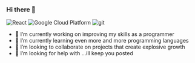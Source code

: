 ### Hi there 👋

<img alt="React" src="https://img.shields.io/badge/-React-45b8d8?style=flat-square&logo=react&logoColor=white" />
 <img alt="Google Cloud Platform" src="https://img.shields.io/badge/-Google_Cloud_Platform-1a73e8?style=flat-square&logo=google-cloud&logoColor=white" />
 <img alt="git" src="https://img.shields.io/badge/-Git-F05032?style=flat-square&logo=git&logoColor=white" />
 
- 🔭 I’m currently working on improving my skills as a programmer
- 🌱 I’m currently learning even more and more programming languages
- 👯 I’m looking to collaborate on projects that create explosive growth
- 🤔 I’m looking for help with ...ill keep you posted



